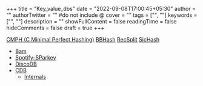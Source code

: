 +++
title = "Key_value_dbs"
date = "2022-09-08T17:00:45+05:30"
author = ""
authorTwitter = "" #do not include @
cover = ""
tags = ["", ""]
keywords = ["", ""]
description = ""
showFullContent = false
readingTime = false
hideComments = false
draft = true
+++

[CMPH (C Minimal Perfect Hashing)](http://cmph.sourceforge.net/)
[BBHash](https://github.com/rizkg/BBHash)
[RecSplit](https://epubs.siam.org/doi/pdf/10.1137/1.9781611976007.14)
[SicHash](https://arxiv.org/pdf/2210.01560)
- [Bam](https://github.com/StefanKarpinski/bam)
- [Spotify-SParkey](https://github.com/spotify/sparkey)
- [DiscoDB](https://discodb.readthedocs.io/en/latest/)
- [CDB](https://cr.yp.to/cdb.html)
  - [Internals](https://www.unixuser.org/~euske/doc/cdbinternals/index.html)
